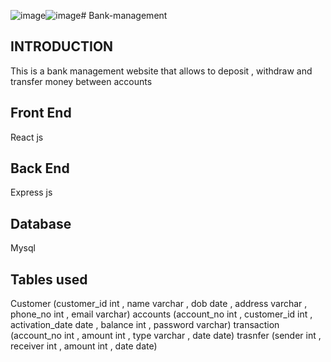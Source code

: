 ![image](https://github.com/Shebin2003/Bank-management/assets/143021904/21184669-9a6c-4562-8bdb-07ce32efb783)![image](https://github.com/Shebin2003/Bank-management/assets/143021904/84f2e86d-1bcb-4534-9ae9-665ab4a59f18)# Bank-management

## INTRODUCTION

This is a bank management website that allows to deposit , withdraw and transfer money between accounts

## Front End

React js

## Back End

Express js

## Database

Mysql

## Tables used

Customer (customer_id int , name varchar , dob date , address varchar , phone_no int , email varchar)
accounts (account_no int , customer_id int , activation_date date , balance int , password varchar)
transaction (account_no int , amount int , type varchar , date date)
trasnfer (sender int , receiver int , amount int , date date)


